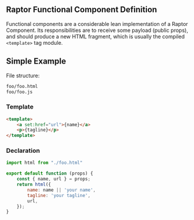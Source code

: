 ## Raptor Functional Component Definition

Functional components are a considerable lean implementation of a Raptor Component. Its responsibilities are to receive some payload (public props), and should produce a new HTML fragment, which is usually the compiled `<template>` tag module.

## Simple Example

File structure:

```bash
foo/foo.html
foo/foo.js
```

### Template

```html
<template>
    <a set:href="url">{name}</a>
    <p>{tagline}</p>
</template>
```

### Declaration

```js
import html from "./foo.html"

export default function (props) {
    const { name, url } = props;
    return html({
        name: name || 'your name',
        tagline: 'your tagline',
        url,
    });
}
```
